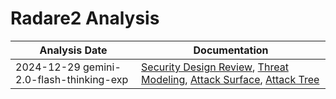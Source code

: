 # Radare2 Analysis
| Analysis Date | Documentation |
|---------------|---------------|
| 2024-12-29 gemini-2.0-flash-thinking-exp | [Security Design Review](radareorg/radare2/2024-12-29-gemini-2.0-flash-thinking-exp/sec-design.md), [Threat Modeling](radareorg/radare2/2024-12-29-gemini-2.0-flash-thinking-exp/threat-modeling.md), [Attack Surface](radareorg/radare2/2024-12-29-gemini-2.0-flash-thinking-exp/attack-surface.md), [Attack Tree](radareorg/radare2/2024-12-29-gemini-2.0-flash-thinking-exp/attack-tree.md) |